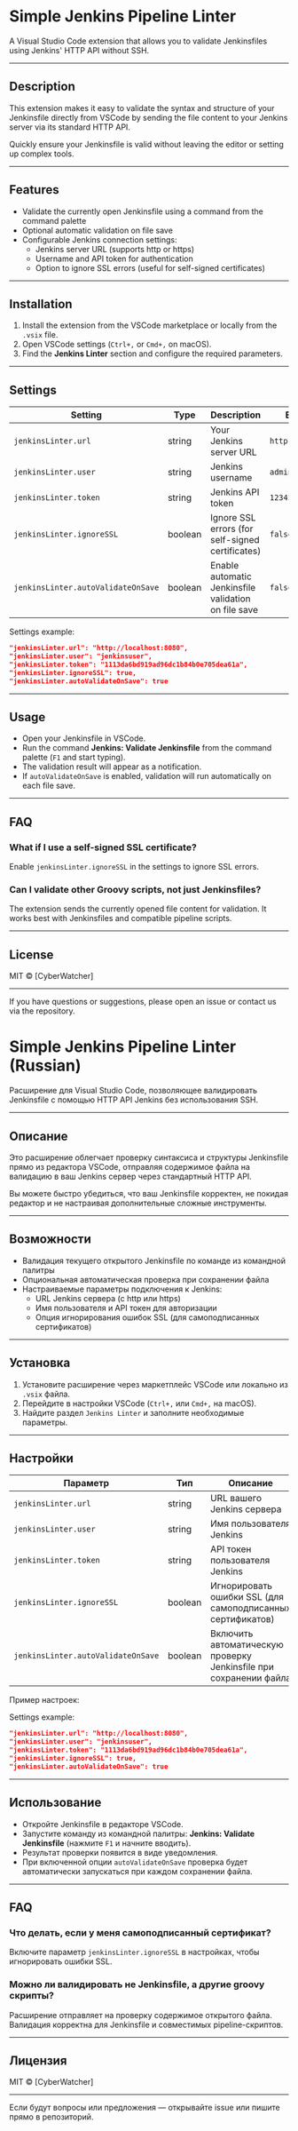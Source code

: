 # Simple Jenkins Pipeline Linter

A Visual Studio Code extension that allows you to validate Jenkinsfiles using Jenkins' HTTP API without SSH.

---

## Description

This extension makes it easy to validate the syntax and structure of your Jenkinsfile directly from VSCode by sending the file content to your Jenkins server via its standard HTTP API.

Quickly ensure your Jenkinsfile is valid without leaving the editor or setting up complex tools.

---

## Features

- Validate the currently open Jenkinsfile using a command from the command palette
- Optional automatic validation on file save
- Configurable Jenkins connection settings:
  - Jenkins server URL (supports http or https)
  - Username and API token for authentication
  - Option to ignore SSL errors (useful for self-signed certificates)

---

## Installation

1. Install the extension from the VSCode marketplace or locally from the `.vsix` file.
2. Open VSCode settings (`Ctrl+,` or `Cmd+,` on macOS).
3. Find the **Jenkins Linter** section and configure the required parameters.

---

## Settings

| Setting                         | Type      | Description                                                   | Example Value                 |
|--------------------------------|-----------|---------------------------------------------------------------|------------------------------|
| `jenkinsLinter.url`             | string    | Your Jenkins server URL                                       | `http://localhost:8080`       |
| `jenkinsLinter.user`            | string    | Jenkins username                                              | `admin`                      |
| `jenkinsLinter.token`           | string    | Jenkins API token                                             | `1234567890abcdef`            |
| `jenkinsLinter.ignoreSSL`       | boolean   | Ignore SSL errors (for self-signed certificates)             | `false`                      |
| `jenkinsLinter.autoValidateOnSave` | boolean | Enable automatic Jenkinsfile validation on file save         | `false`                      |

Settings example:

```json
"jenkinsLinter.url": "http://localhost:8080",
"jenkinsLinter.user": "jenkinsuser",
"jenkinsLinter.token": "1113da6bd919ad96dc1b84b0e705dea61a",
"jenkinsLinter.ignoreSSL": true,
"jenkinsLinter.autoValidateOnSave": true
```

---

## Usage

- Open your Jenkinsfile in VSCode.
- Run the command **Jenkins: Validate Jenkinsfile** from the command palette (`F1` and start typing).
- The validation result will appear as a notification.
- If `autoValidateOnSave` is enabled, validation will run automatically on each file save.

---

## FAQ

### What if I use a self-signed SSL certificate?

Enable `jenkinsLinter.ignoreSSL` in the settings to ignore SSL errors.

### Can I validate other Groovy scripts, not just Jenkinsfiles?

The extension sends the currently opened file content for validation. It works best with Jenkinsfiles and compatible pipeline scripts.

---

## License

MIT © [CyberWatcher]

---

If you have questions or suggestions, please open an issue or contact us via the repository.


# Simple Jenkins Pipeline Linter (Russian)

Расширение для Visual Studio Code, позволяющее валидировать Jenkinsfile с помощью HTTP API Jenkins без использования SSH.

---

## Описание

Это расширение облегчает проверку синтаксиса и структуры Jenkinsfile прямо из редактора VSCode, отправляя содержимое файла на валидацию в ваш Jenkins сервер через стандартный HTTP API.

Вы можете быстро убедиться, что ваш Jenkinsfile корректен, не покидая редактор и не настраивая дополнительные сложные инструменты.

---

## Возможности

- Валидация текущего открытого Jenkinsfile по команде из командной палитры
- Опциональная автоматическая проверка при сохранении файла
- Настраиваемые параметры подключения к Jenkins:
  - URL Jenkins сервера (с http или https)
  - Имя пользователя и API токен для авторизации
  - Опция игнорирования ошибок SSL (для самоподписанных сертификатов)

---

## Установка

1. Установите расширение через маркетплейс VSCode или локально из `.vsix` файла.
2. Перейдите в настройки VSCode (`Ctrl+,` или `Cmd+,` на macOS).
3. Найдите раздел `Jenkins Linter` и заполните необходимые параметры.

---

## Настройки

| Параметр                     | Тип       | Описание                                                          | Пример значения               |
|------------------------------|-----------|-------------------------------------------------------------------|------------------------------|
| `jenkinsLinter.url`           | string    | URL вашего Jenkins сервера                                        | `http://localhost:8080`       |
| `jenkinsLinter.user`          | string    | Имя пользователя Jenkins                                         | `admin`                      |
| `jenkinsLinter.token`         | string    | API токен пользователя Jenkins                                   | `1234567890abcdef`            |
| `jenkinsLinter.ignoreSSL`     | boolean   | Игнорировать ошибки SSL (для самоподписанных сертификатов)        | `false`                      |
| `jenkinsLinter.autoValidateOnSave` | boolean | Включить автоматическую проверку Jenkinsfile при сохранении файла | `false`                      |

Пример настроек:

Settings example:

```json
"jenkinsLinter.url": "http://localhost:8080",
"jenkinsLinter.user": "jenkinsuser",
"jenkinsLinter.token": "1113da6bd919ad96dc1b84b0e705dea61a",
"jenkinsLinter.ignoreSSL": true,
"jenkinsLinter.autoValidateOnSave": true
```

---

## Использование

- Откройте Jenkinsfile в редакторе VSCode.
- Запустите команду из командной палитры: **Jenkins: Validate Jenkinsfile** (нажмите `F1` и начните вводить).
- Результат проверки появится в виде уведомления.
- При включенной опции `autoValidateOnSave` проверка будет автоматически запускаться при каждом сохранении файла.

---

## FAQ

### Что делать, если у меня самоподписанный сертификат?

Включите параметр `jenkinsLinter.ignoreSSL` в настройках, чтобы игнорировать ошибки SSL.

### Можно ли валидировать не Jenkinsfile, а другие groovy скрипты?

Расширение отправляет на проверку содержимое открытого файла. Валидация корректна для Jenkinsfile и совместимых pipeline-скриптов.

---

## Лицензия

MIT © [CyberWatcher]

---

Если будут вопросы или предложения — открывайте issue или пишите прямо в репозиторий.



